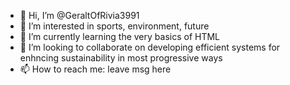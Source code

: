 - 👋 Hi, I’m @GeraltOfRivia3991
- 👀 I’m interested in sports, environment, future
- 🌱 I’m currently learning the very basics of HTML
- 💞️ I’m looking to collaborate on developing efficient systems for enhncing sustainability in most progressive ways
- 📫 How to reach me: leave msg here

<!---
GeraltOfRivia3991/GeraltOfRivia3991 is a ✨ special ✨ repository because its `README.md` (this file) appears on your GitHub profile.
You can click the Preview link to take a look at your changes.
--->
